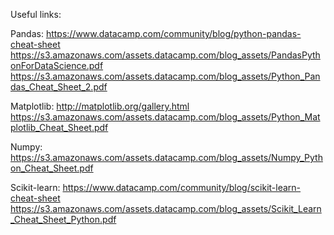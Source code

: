 Useful links:

Pandas:
	https://www.datacamp.com/community/blog/python-pandas-cheat-sheet
	https://s3.amazonaws.com/assets.datacamp.com/blog_assets/PandasPythonForDataScience.pdf
	https://s3.amazonaws.com/assets.datacamp.com/blog_assets/Python_Pandas_Cheat_Sheet_2.pdf

Matplotlib:
	http://matplotlib.org/gallery.html
	https://s3.amazonaws.com/assets.datacamp.com/blog_assets/Python_Matplotlib_Cheat_Sheet.pdf

Numpy:
	https://s3.amazonaws.com/assets.datacamp.com/blog_assets/Numpy_Python_Cheat_Sheet.pdf

Scikit-learn:
	https://www.datacamp.com/community/blog/scikit-learn-cheat-sheet
	https://s3.amazonaws.com/assets.datacamp.com/blog_assets/Scikit_Learn_Cheat_Sheet_Python.pdf

